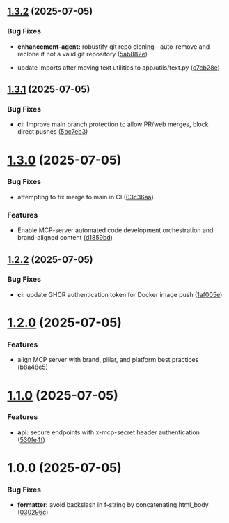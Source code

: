 ## [1.3.2](https://github.com/mikeholownych/mcp-server/compare/v1.3.1...v1.3.2) (2025-07-05)


### Bug Fixes

* **enhancement-agent:** robustify git repo cloning—auto-remove and reclone if not a valid git repository ([5ab882e](https://github.com/mikeholownych/mcp-server/commit/5ab882e5209311fdf128931d5f83f97df971c0c5))

* update imports after moving text utilities to app/utils/text.py ([c7cb28e](https://github.com/mikeholownych/mcp-server/commit/c7cb28e93cf55de4333fb51dddaca007bf226f9f))

## [1.3.1](https://github.com/mikeholownych/mcp-server/compare/v1.3.0...v1.3.1) (2025-07-05)


### Bug Fixes

* **ci:** Improve main branch protection to allow PR/web merges, block direct pushes ([5bc7eb3](https://github.com/mikeholownych/mcp-server/commit/5bc7eb3393e33fe63feb263c25211bdef075db9f))

# [1.3.0](https://github.com/mikeholownych/mcp-server/compare/v1.2.3...v1.3.0) (2025-07-05)


### Bug Fixes

* attempting to fix merge to main in CI ([03c36aa](https://github.com/mikeholownych/mcp-server/commit/03c36aa8c5d360c3e8f12a87196789811174ef93))


### Features

* Enable MCP-server automated code development orchestration and brand-aligned content ([d1859bd](https://github.com/mikeholownych/mcp-server/commit/d1859bd9fd2c89350bd0bf93b6ca0bada04a6072))

## [1.2.2](https://github.com/mikeholownych/mcp-server/compare/v1.2.1...v1.2.2) (2025-07-05)


### Bug Fixes

* **ci:** update GHCR authentication token for Docker image push ([1af005e](https://github.com/mikeholownych/mcp-server/commit/1af005e6e31fb2053a11f32a13420e6bf0152ad6))

# [1.2.0](https://github.com/mikeholownych/mcp-server/compare/v1.1.0...v1.2.0) (2025-07-05)


### Features

* align MCP server with brand, pillar, and platform best practices ([b8a48e5](https://github.com/mikeholownych/mcp-server/commit/b8a48e539a9caf73c6588e4d514928937b833a95))

# [1.1.0](https://github.com/mikeholownych/mcp-server/compare/v1.0.0...v1.1.0) (2025-07-05)


### Features

* **api:** secure endpoints with x-mcp-secret header authentication ([530fe4f](https://github.com/mikeholownych/mcp-server/commit/530fe4ff47e23be5c8aa8a265250f95b4c62dfa2))

# 1.0.0 (2025-07-05)


### Bug Fixes

* **formatter:** avoid backslash in f-string by concatenating html_body ([030296c](https://github.com/mikeholownych/mcp-server/commit/030296ca42cca416512675a6f60ca3a82734a9d3))
